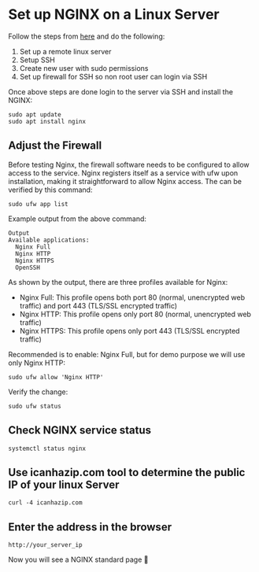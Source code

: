 # Set up NGINX on a Linux Server

Follow the steps from [here](./../nginx-setup-lixux-server/README.md) and do the following:

1. Set up a remote linux server
2. Setup SSH
3. Create new user with sudo permissions
4. Set up firewall for SSH so non root user can login via SSH

Once above steps are done login to the server via SSH and install the NGINX:

```
sudo apt update
sudo apt install nginx
```

## Adjust the Firewall

Before testing Nginx, the firewall software needs to be configured to allow access to the service. Nginx registers itself as a service with ufw upon installation, making it straightforward to allow Nginx access. The can be verified by this command:

`sudo ufw app list`

Example output from the above command:

```
Output
Available applications:
  Nginx Full
  Nginx HTTP
  Nginx HTTPS
  OpenSSH
```

As shown by the output, there are three profiles available for Nginx:

- Nginx Full: This profile opens both port 80 (normal, unencrypted web traffic) and port 443 (TLS/SSL encrypted traffic)
- Nginx HTTP: This profile opens only port 80 (normal, unencrypted web traffic)
- Nginx HTTPS: This profile opens only port 443 (TLS/SSL encrypted traffic)

Recommended is to enable: Nginx Full, but for demo purpose we will use only Nginx HTTP:

`sudo ufw allow 'Nginx HTTP'`

Verify the change:

`sudo ufw status`

## Check NGINX service status

`systemctl status nginx`

## Use icanhazip.com tool to determine the public IP of your linux Server

`curl -4 icanhazip.com`

## Enter the address in the browser

`http://your_server_ip`

Now you will see a NGINX standard page 🥳

